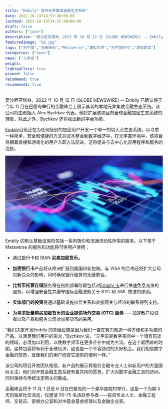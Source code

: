 ```yaml
---
title: "Embily™ 宣布元界集成金融生态系统"
date: 2022-10-13T14:57:40+08:00
lastmod: 2022-10-13T14:57:40+08:00
draft: false
authors: ["june"]
description: "爱沙尼亚塔林，2022 年 10 月 12 日 (GLOBE NEWSWIRE) -- Embily 已确认将于今年 11 月在巴厘岛举行的金融峰会上展示其新的本地元界集成金融生态系统。"
featuredImage: "58.jpg"
tags: ["元宇宙","金融峰会","Metaverse","虚拟世界","元宇宙时代","虚拟现实"]
categories: ["news"]
news: ["元宇宙"]
weight: 
lightgallery: true
pinned: false
recommend: true
recommend1: true
---
```




爱沙尼亚塔林，2022 年 10 月 12 日 (GLOBE NEWSWIRE) -- Embily 已确认将于今年 11 月在巴厘岛举行的金融峰会上展示其新的本地元界集成金融生态系统。该公司将由创始人 Alex Bychkov 代表，他将扩展该项目向全球金融加密生态系统的转型。除此之外，Bychkov 还将推出新的平台功能。

[Embily](https://www.globenewswire.com/Tracker?data=9-znehHULbpTAAbBKhiAhVI3ZkP8eVT7z6RBURiBMMG09ZaaCVK9Y_sITVIpFT65g3p9lOyf2vl5qxkappO_yuBIIgcnRU4fCIUS2d21SjHvMBXTVYPdynuQ13MnVfaj)目前正在为任何级别的加密用户开发一个单一的切入点生态系统，以寻求一种简单、安全和便捷的方式将资本整合到数字经济中。在元宇宙环境中，该项目将朝着直接和游戏化的用户入职方法前进，这将促进与去中心化应用程序和服务的连接。

![元宇宙](59.jpg)

Embily 的默认基础设施将包括一系列吸引和流通流动性所需的服务。以下基于 Metaverse 的服务和功能将可供用户使用：

- 通过银行卡和 IBAN **买卖加密货币。**

- **加密银行卡**产品将从欧洲扩展到美国和新加坡。与 VISA 的合作还将扩大公司对新受众的影响，同时确保银行服务的无缝整合。
- **比特币托管存储**服务将在初始部署阶段包括对[Embily 卡](https://www.globenewswire.com/Tracker?data=wFtCj5Z_eyS9kqDJ85J2akxoLw2Z9GWAe685U7XXFm2LJ8mUuUnxUyEhy32S-5dN6rH9rh9KHz2sXH4SOswPeSSJofC8xLGU4crcecLqlGd8KW3s0mXkXmNSS4AUnyMxJs1Ce8_6HosqiyFAdIKyJw==)进行快速免息充值的服务，以增强安全性并遵守国际金融法规关于 KYC 和 AML 做法的原则。
- **实体部门的投资**将通过基础设施伙伴关系和直接网关与经济的联系得到支持。
- **为寻求批量购买加密货币的企业提供场外交易 (OTC) 服务**——加速散户投资者以及产品和服务公司对加密货币的采用。

“我们决定开发Embily 的基础设施是因为我们一直在努力制造一种方便和多功能的产品，以满足我们用户的需求，”Bychkov 说。“元宇宙是数字空间中一个很有前途的领域，必须加以利用，以使数字货币在更多企业中成为主流。在这个最困难的时期，这种包容将有利于全球经济，这也是一个不容错过的大好机会。我们相信数字金融的前景，就像我们的用户欣赏它提供的便利一样。”

该公司的项目开发团队相信，新产品的展示将吸引金融专业人士和新用户的大量国际关注，他们对开放金融生态系统有着共同的愿景，扩大对数字金融工具的访问，同时保持与传统法定网关的集成。

金融峰会将于 11 月 1 日至 6 日在巴厘岛的一个豪华度假村举行。这是一个为期 5 天的独家社交活动，仅邀请 50-75 名活跃参与者——投资专业人士、金融工程师、交易员、家族办公室和对冲基金基金经理以及金融企业家。